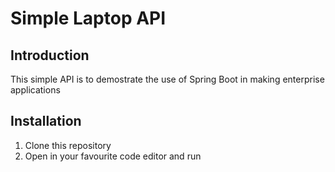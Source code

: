 # Simple Laptop API

## Introduction
This simple API is to demostrate the use of Spring Boot in making enterprise applications

## Installation

1. Clone this repository
2. Open in your favourite code editor and run